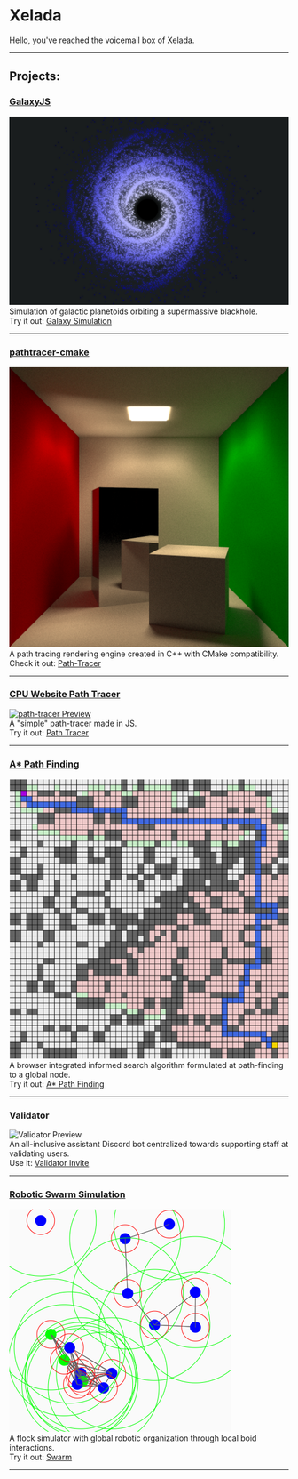# Xelada
Hello, you've reached the voicemail box of Xelada.

---

## Projects:

### <a href="https://github.com/Xeladarocks/galaxyjs/" target="blank">GalaxyJS</a>
<a href="https://xeladarocks.github.io/galaxyjs/" target="blank" id="img-wrap">
	<img alt="200k particles" src="https://github.com/Xeladarocks/galaxyjs/blob/master/imgs/ex2.png?raw=true">
</a>
<br>
Simulation of galactic planetoids orbiting a supermassive blackhole. <br />
Try it out: <a href="https://xeladarocks.github.io/galaxyjs/" target="blank">Galaxy Simulation</a>
<hr>


### <a href="https://github.com/Xeladarocks/pathtracer-cmake/" target="blank">pathtracer-cmake</a>
<a id="img-wrap">
	<img alt="Path-Tracer Preview" src="https://github.com/Xeladarocks/pathtracer-cmake/raw/master/imgs/Trophy3.png?raw=true">
</a>
<br>
A path tracing rendering engine created in C++ with CMake compatibility.<br />
Check it out: <a href="https://github.com/Xeladarocks/pathtracer-cmake/" target="blank">Path-Tracer</a>
<hr>


### <a href="https://github.com/Xeladarocks/path&#45;tracer/" target="blank">CPU Website Path Tracer</a>
<a href="https://xeladarocks.github.io/path&#45;tracer/" target="blank" id="img-wrap">
	<img alt="path-tracer Preview" src="https://github.com/Xeladarocks/xeladarocks.github.io/blob/master/imgs/path-tracerEx1.png?raw=true">
</a>
<br>
A "simple" path-tracer made in JS. <br />
Try it out: <a href="https://xeladarocks.github.io/path&#45;tracer/" target="blank">Path Tracer</a>
<hr>


### <a href="https://github.com/Xeladarocks/astar/" target="blank">A* Path Finding</a>
<a href="https://xeladarocks.github.io/astar/" target="blank" id="img-wrap">
	<img alt="A* Preview" src="https://github.com/Xeladarocks/astar/blob/master/imgs/Screenshot%202020-09-22%20125514.png?raw=true">
</a>
<br>
A browser integrated informed search algorithm formulated at path-finding to a global node. <br />
Try it out: <a href="https://xeladarocks.github.io/astar/" target="blank">A* Path Finding</a>
<hr>


### <a>Validator</a>
<a id="img-wrap">
	<img alt="Validator Preview" src="https://i.imgur.com/LpOTyBV.png">
</a>
<br>
An all-inclusive assistant Discord bot centralized towards supporting staff at validating users.<br />
Use it: <a href="https://discord.com/api/oauth2/authorize?client_id=740630232037326878&permissions=537192513&scope=bot" target="blank">Validator Invite</a>
<hr>


### <a href="https://github.com/Xeladarocks/swarm/" target="blank">Robotic Swarm Simulation</a>
<a href="https://xeladarocks.github.io/swarm/" target="blank" id="img-wrap">
	<img alt="Swarm Preview" src="https://github.com/Xeladarocks/swarm/blob/master/imgs/download%20(15).png?raw=true">
</a>
<br>
A flock simulator with global robotic organization through local boid interactions.<br />
Try it out: <a href="https://xeladarocks.github.io/swarm/" target="blank">Swarm</a>
<hr>
